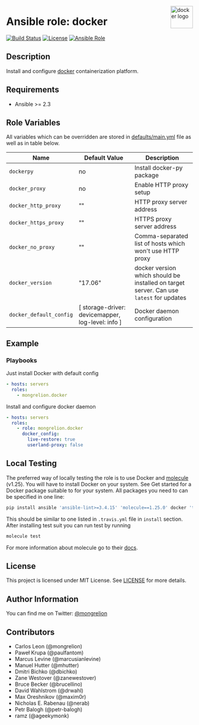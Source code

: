 <p><img src="http://1000logos.net/wp-content/uploads/2017/07/Logo-Docker-500x394.jpg" alt="docker logo" title="docker" align="right" height="60" /></p>

# Ansible role: docker

[![Build Status](https://travis-ci.org/mongrelion/ansible-role-docker.svg?branch=master)](https://travis-ci.org/mongrelion/ansible-role-docker)
[![License](https://img.shields.io/badge/license-MIT%20License-brightgreen.svg)](https://opensource.org/licenses/MIT)
[![Ansible Role](https://img.shields.io/badge/ansible%20role-mongrelion.docker-blue.svg)](https://galaxy.ansible.com/mongrelion/docker/)

## Description

Install and configure [docker](https://www.docker.com) containerization platform.

## Requirements

- Ansible >= 2.3

## Role Variables

All variables which can be overridden are stored in [defaults/main.yml](defaults/main.yml) file as well as in table below.

| Name           | Default Value | Description                        |
| -------------- | ------------- | -----------------------------------|
| `dockerpy` | no | Install docker-py package |
| `docker_proxy` | no | Enable HTTP proxy setup |
| `docker_http_proxy` | "" | HTTP proxy server address |
| `docker_https_proxy` | "" | HTTPS proxy server address |
| `docker_no_proxy` | "" | Comma-separated list of hosts which won't use HTTP proxy |
| `docker_version` | "17.06" | docker version which should be installed on target server. Can use `latest` for updates |
| `docker_default_config` | [ storage-driver: devicemapper, log-level: info ] | Docker daemon configuration |

## Example

### Playbooks

Just install Docker with default config
```yaml
- hosts: servers
  roles:
    - mongrelion.docker
```

Install and configure docker daemon
```yaml
- hosts: servers
  roles:
    - role: mongrelion.docker
      docker_config:
        live-restore: true
        userland-proxy: false
```

## Local Testing

The preferred way of locally testing the role is to use Docker and [molecule](https://github.com/metacloud/molecule) (v1.25). You will have to install Docker on your system. See Get started for a Docker package suitable to for your system.
All packages you need to can be specified in one line:
```sh
pip install ansible 'ansible-lint>=3.4.15' 'molecule==1.25.0' docker 'testinfra>=1.7.0,<=1.10.1' jmespath
```
This should be similar to one listed in `.travis.yml` file in `install` section.
After installing test suit you can run test by running
```sh
molecule test
```
For more information about molecule go to their [docs](http://molecule.readthedocs.io/en/stable-1.25/).

## License

This project is licensed under MIT License. See [LICENSE](/LICENSE) for more details.

## Author Information

You can find me on Twitter: [@mongrelion](https://twitter.com/mongrelion)

## Contributors

- Carlos Leon (@mongrelion)
- Paweł Krupa (@paulfantom)
- Marcus Levine (@marcusianlevine)
- Manuel Hutter (@mhutter)
- Dmitri Bichko (@dbichko)
- Zane Westover (@zanewestover)
- Bruce Becker (@brucellino)
- David Wahlstrom (@drwahl)
- Max Oreshnikov (@maxim0r)
- Nicholas E. Rabenau (@nerab)
- Petr Balogh (@petr-balogh)
- ramz (@ageekymonk)
